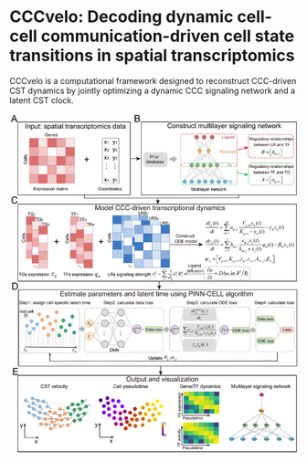 # CCCvelo: Decoding dynamic cell-cell communication-driven cell state transitions in spatial transcriptomics
CCCvelo is a computational framework designed to reconstruct CCC-driven CST dynamics by jointly optimizing a dynamic CCC signaling network and a latent CST clock.
<p align="center">
  <img src="https://github.com/SunXQlab/CCCvelo/blob/main/fig1.framework.png">
</p>

